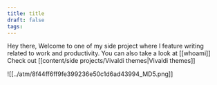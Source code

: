 ```yaml
---
title: title
draft: false
tags:
---
```

Hey there,
Welcome to one of my side project where I feature writing related to work and productivity. 
You can also take a look at [[whoami]]
Check out [[content/side projects/Vivaldi themes|Vivaldi themes]]

![[../atm/8f44ff6ff9fe399236e50c1d6ad43994_MD5.png]]

